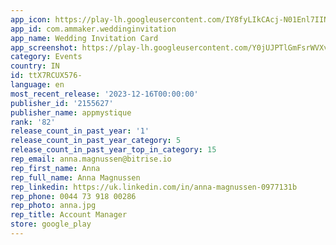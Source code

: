 ```yaml
---
app_icon: https://play-lh.googleusercontent.com/IY8fyLIkCAcj-N01Enl7IINK-uUGl4cfApN2JbR8iBpSLUNnIu11k7EggQJ6Hdhcw9g
app_id: com.ammaker.weddinginvitation
app_name: Wedding Invitation Card
app_screenshot: https://play-lh.googleusercontent.com/Y0jUJPTlGmFsrWVXv8BLI5dvmMqGgK0B72I6m2L-eNIXicJ52aDJWA_GKzOKWadxWGG2
category: Events
country: IN
id: ttX7RCUX576-
language: en
most_recent_release: '2023-12-16T00:00:00'
publisher_id: '2155627'
publisher_name: appmystique
rank: '82'
release_count_in_past_year: '1'
release_count_in_past_year_category: 5
release_count_in_past_year_top_in_category: 15
rep_email: anna.magnussen@bitrise.io
rep_first_name: Anna
rep_full_name: Anna Magnussen
rep_linkedin: https://uk.linkedin.com/in/anna-magnussen-0977131b
rep_phone: 0044 73 918 00286
rep_photo: anna.jpg
rep_title: Account Manager
store: google_play
---
```

